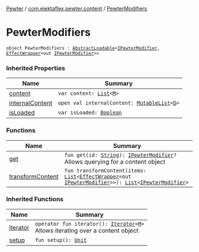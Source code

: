 [Pewter](../../index.md) / [com.ejektaflex.pewter.content](../index.md) / [PewterModifiers](./index.md)

# PewterModifiers

`object PewterModifiers : `[`AbstractLoadable`](../../com.ejektaflex.pewter.lib/-abstract-loadable/index.md)`<`[`IPewterModifier`](../../com.ejektaflex.pewter.api.core.modifiers/-i-pewter-modifier/index.md)`, `[`EffectWrapper`](../../com.ejektaflex.pewter.api.core/-effect-wrapper/index.md)`<out `[`IPewterModifier`](../../com.ejektaflex.pewter.api.core.modifiers/-i-pewter-modifier/index.md)`>>`

### Inherited Properties

| Name | Summary |
|---|---|
| [content](../../com.ejektaflex.pewter.lib/-abstract-loadable/content.md) | `var content: `[`List`](https://kotlinlang.org/api/latest/jvm/stdlib/kotlin.collections/-list/index.html)`<`[`M`](../../com.ejektaflex.pewter.lib/-abstract-loadable/index.md#M)`>` |
| [internalContent](../../com.ejektaflex.pewter.lib/-abstract-loadable/internal-content.md) | `open val internalContent: `[`MutableList`](https://kotlinlang.org/api/latest/jvm/stdlib/kotlin.collections/-mutable-list/index.html)`<`[`D`](../../com.ejektaflex.pewter.lib/-abstract-loadable/index.md#D)`>` |
| [isLoaded](../../com.ejektaflex.pewter.lib/-abstract-loadable/is-loaded.md) | `var isLoaded: `[`Boolean`](https://kotlinlang.org/api/latest/jvm/stdlib/kotlin/-boolean/index.html) |

### Functions

| Name | Summary |
|---|---|
| [get](get.md) | `fun get(id: `[`String`](https://kotlinlang.org/api/latest/jvm/stdlib/kotlin/-string/index.html)`): `[`IPewterModifier`](../../com.ejektaflex.pewter.api.core.modifiers/-i-pewter-modifier/index.md)`?`<br>Allows querying for a content object |
| [transformContent](transform-content.md) | `fun transformContent(items: `[`List`](https://kotlinlang.org/api/latest/jvm/stdlib/kotlin.collections/-list/index.html)`<`[`EffectWrapper`](../../com.ejektaflex.pewter.api.core/-effect-wrapper/index.md)`<out `[`IPewterModifier`](../../com.ejektaflex.pewter.api.core.modifiers/-i-pewter-modifier/index.md)`>>): `[`List`](https://kotlinlang.org/api/latest/jvm/stdlib/kotlin.collections/-list/index.html)`<`[`IPewterModifier`](../../com.ejektaflex.pewter.api.core.modifiers/-i-pewter-modifier/index.md)`>` |

### Inherited Functions

| Name | Summary |
|---|---|
| [iterator](../../com.ejektaflex.pewter.lib/-abstract-loadable/iterator.md) | `operator fun iterator(): `[`Iterator`](https://kotlinlang.org/api/latest/jvm/stdlib/kotlin.collections/-iterator/index.html)`<`[`M`](../../com.ejektaflex.pewter.lib/-abstract-loadable/index.md#M)`>`<br>Allows iterating over a content object |
| [setup](../../com.ejektaflex.pewter.lib/-abstract-loadable/setup.md) | `fun setup(): `[`Unit`](https://kotlinlang.org/api/latest/jvm/stdlib/kotlin/-unit/index.html) |
